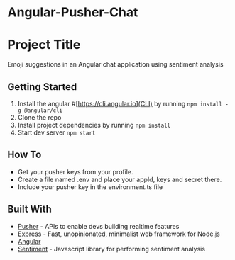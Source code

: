 # Angular-Pusher-Chat

# Project Title
Emoji suggestions in an Angular chat application using sentiment analysis 

## Getting Started

1. Install the angular #[https://cli.angular.io](CLI) by running `npm install -g @angular/cli`
2. Clone the repo
3. Install project dependencies by running `npm install`
4. Start dev server `npm start`


## How To

- Get your pusher keys from your profile.
- Create a file named .env and place your appId, keys and secret there.
- Include your pusher key in the environment.ts file

## Built With

* [Pusher](https://pusher.com/) - APIs to enable devs building realtime features
* [Express](https://expressjs.com) - Fast, unopinionated, minimalist web framework for Node.js
* [Angular](https://angular.io)
* [Sentiment](https://github.com/thisandagain/sentiment) - Javascript library for performing sentiment analysis
